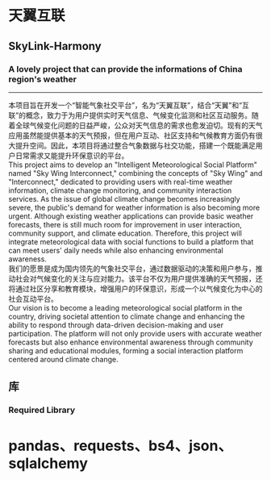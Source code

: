 # 天翼互联
## SkyLink-Harmony
### A lovely project that can provide the informations of China region's weather
***
本项目旨在开发一个“智能气象社交平台”，名为“天翼互联”，结合“天翼”和“互联”的概念，致力于为用户提供实时天气信息、气候变化监测和社区互动服务。随着全球气候变化问题的日益严峻，公众对天气信息的需求也愈发迫切。现有的天气应用虽然能提供基本的天气预报，但在用户互动、社区支持和气候教育方面仍有很大提升空间。因此，本项目将通过整合气象数据与社交功能，搭建一个既能满足用户日常需求又能提升环保意识的平台。
<br>This project aims to develop an "Intelligent Meteorological Social Platform" named "Sky Wing Interconnect," combining the concepts of "Sky Wing" and "Interconnect," dedicated to providing users with real-time weather information, climate change monitoring, and community interaction services. As the issue of global climate change becomes increasingly severe, the public's demand for weather information is also becoming more urgent. Although existing weather applications can provide basic weather forecasts, there is still much room for improvement in user interaction, community support, and climate education. Therefore, this project will integrate meteorological data with social functions to build a platform that can meet users' daily needs while also enhancing environmental awareness.
<br>我们的愿景是成为国内领先的气象社交平台，通过数据驱动的决策和用户参与，推动社会对气候变化的关注与应对能力。该平台不仅为用户提供准确的天气预报，还将通过社区分享和教育模块，增强用户的环保意识，形成一个以气候变化为中心的社会互动平台。
<br>Our vision is to become a leading meteorological social platform in the country, driving societal attention to climate change and enhancing the ability to respond through data-driven decision-making and user participation. The platform will not only provide users with accurate weather forecasts but also enhance environmental awareness through community sharing and educational modules, forming a social interaction platform centered around climate change.
## 库
### Required Library
# pandas、requests、bs4、json、sqlalchemy
